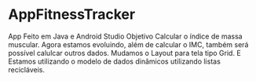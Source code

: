 # AppFitnessTracker
App Feito em Java e Android Studio Objetivo Calcular o índice de massa muscular.
Agora estamos evoluindo, além de calcular o IMC, também será possível calulcar outros dados.
Mudamos o Layout para tela tipo Grid. E Estamos utilizando o modelo de dados dinâmicos utilizando listas recicláveis.
